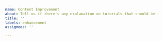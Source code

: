 ```yaml
---
name: Content Improvement
about: Tell us if there's any explanation on tutorials that should be improved
title: ''
labels: enhancement
assignees: ''

---
```



